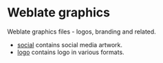 # Weblate graphics

Weblate graphics files - logos, branding and related.

* [social](social/) contains social media artwork.
* [logo](logo/) contains logo in various formats.

